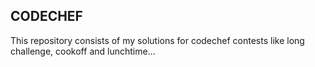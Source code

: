 ## CODECHEF
This repository consists of my solutions for codechef contests like long challenge, cookoff and lunchtime...
